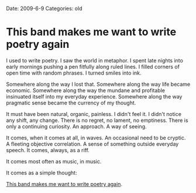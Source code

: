 Date: 2009-6-9
Categories: old

# This band makes me want to write poetry again

I used to write poetry. I saw the world in metaphor. I spent late nights into early mornings pushing a pen fitfully along ruled lines. I filled corners of open time with random phrases. I turned smiles into ink.

Somewhere along the way I lost that. Somewhere along the way life became economic. Somewhere along the way the mundane and profitable insinuated itself into my everyday experience. Somewhere along the way pragmatic sense became the currency of my thought.

It must have been natural, organic, painless. I didn't feel it. I didn't notice any shift, any change. There is no regret, no lament, no emptiness. There is only a continuing curiosity.  An approach. A way of seeing. 

It comes, when it comes at all, in waves. An occasional need to be cryptic. A fleeting objective correlation. A sense of something outside everyday speech. It comes, always, as a riff.

It comes most often as music, in music.

It comes as a simple thought:

<a href="http://www.dawestheband.com">This band makes me want to write poetry again</a>.

<object width="480" height="385"><param name="movie" value="http://www.youtube-nocookie.com/v/29UdgFbmvQE&hl=en&fs=1&rel=0"></param><param name="allowFullScreen" value="true"></param><param name="allowscriptaccess" value="always"></param><embed src="http://www.youtube-nocookie.com/v/29UdgFbmvQE&hl=en&fs=1&rel=0" type="application/x-shockwave-flash" allowscriptaccess="always" allowfullscreen="true" width="480" height="385"></embed></object>

